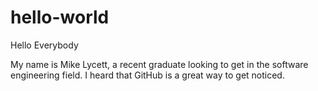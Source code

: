 # hello-world

Hello Everybody

My name is Mike Lycett, a recent graduate looking to get in the software engineering field. I heard that GitHub is a great way to
get noticed.
